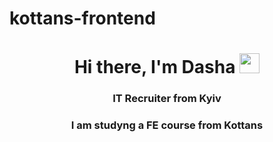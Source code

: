 # kottans-frontend
<h1 align="center">Hi there, I'm Dasha
<img src="https://github.com/blackcater/blackcater/raw/main/images/Hi.gif" height="32"/></h1>
<h3 align="center">IT Recruiter from Kyiv</h3>
<h3 align="center">I am studyng a FE course from Kottans
